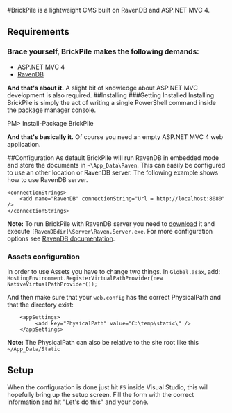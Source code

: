 #BrickPile is a lightweight CMS built on RavenDB and ASP.NET MVC 4.

## Requirements
### Brace yourself, BrickPile makes the following demands:
* ASP.NET MVC 4
* [RavenDB](http://ravendb.net/)

**And that's about it.** A slight bit of knowledge about ASP.NET MVC development is also required.
##Installing
###Getting Installed
Installing BrickPile is simply the act of writing a single PowerShell command inside the package manager console.

  PM> Install-Package BrickPile

**And that's basically it.** Of course you need an empty ASP.NET MVC 4 web application.

##Configuration
As default BrickPile will run RavenDB in embedded mode and store the documents in `~\App_Data\Raven`. This can easily be configured to use an other location or RavenDB server. The following example shows how to use RavenDB server.

	<connectionStrings>
		<add name="RavenDB" connectionString="Url = http://localhost:8080" />
	</connectionStrings>

**Note:** To run BrickPile with RavenDB server you need to [download](http://ravendb.net/download) it and execute `[RavenDBdir]\Server\Raven.Server.exe`. For more configuration options see [RavenDB documentation](http://ravendb.net/documentation).

### Assets configuration
In order to use Assets you have to change two things.
In `Global.asax`, add:
`HostingEnvironment.RegisterVirtualPathProvider(new NativeVirtualPathProvider());`

And then make sure that your `web.config` has the correct PhysicalPath and that the directory exist:

        <appSettings>
             <add key="PhysicalPath" value="C:\temp\static\" />
        </appSettings>

**Note:** The PhysicalPath can also be relative to the site root like this `~/App_Data/Static`

## Setup
When the configuration is done just hit `F5` inside Visual Studio, this will hopefully bring up the setup screen.
Fill the form with the correct information and hit "Let's do this" and your done.
 
